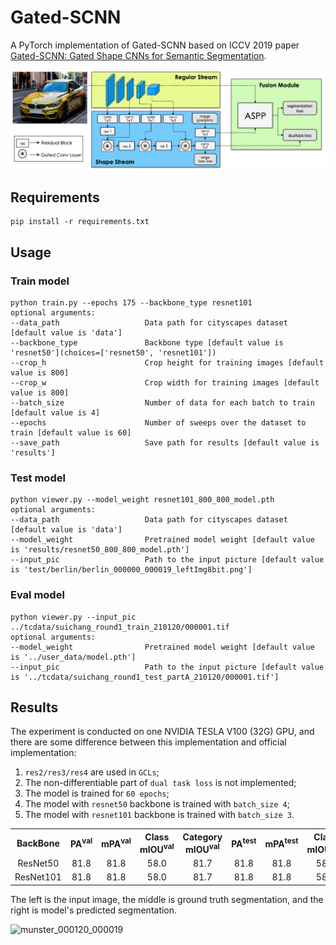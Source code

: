 # Gated-SCNN

A PyTorch implementation of Gated-SCNN based on ICCV 2019
paper [Gated-SCNN: Gated Shape CNNs for Semantic Segmentation](https://arxiv.org/abs/1907.05740).

![Network Architecture image from the paper](structure.png)

## Requirements

```
pip install -r requirements.txt
```

## Usage

### Train model

```
python train.py --epochs 175 --backbone_type resnet101
optional arguments:
--data_path                   Data path for cityscapes dataset [default value is 'data']
--backbone_type               Backbone type [default value is 'resnet50'](choices=['resnet50', 'resnet101'])
--crop_h                      Crop height for training images [default value is 800]
--crop_w                      Crop width for training images [default value is 800]
--batch_size                  Number of data for each batch to train [default value is 4]
--epochs                      Number of sweeps over the dataset to train [default value is 60]
--save_path                   Save path for results [default value is 'results']
```

### Test model

```
python viewer.py --model_weight resnet101_800_800_model.pth
optional arguments:
--data_path                   Data path for cityscapes dataset [default value is 'data']
--model_weight                Pretrained model weight [default value is 'results/resnet50_800_800_model.pth']
--input_pic                   Path to the input picture [default value is 'test/berlin/berlin_000000_000019_leftImg8bit.png']
```

### Eval model

```
python viewer.py --input_pic ../tcdata/suichang_round1_train_210120/000001.tif
optional arguments:
--model_weight                Pretrained model weight [default value is '../user_data/model.pth']
--input_pic                   Path to the input picture [default value is '../tcdata/suichang_round1_test_partA_210120/000001.tif']
```

## Results

The experiment is conducted on one NVIDIA TESLA V100 (32G) GPU, and there are some difference between this
implementation and official implementation:

1. `res2/res3/res4` are used in `GCLs`;
2. The non-differentiable part of `dual task loss` is not implemented;
3. The model is trained for `60 epochs`;
4. The model with `resnet50` backbone is trained with `batch_size 4`;
5. The model with `resnet101` backbone is trained with `batch_size 3`.

<table>
	<tbody>
		<!-- START TABLE -->
		<!-- TABLE HEADER -->
		<th>BackBone</th>
		<th>PA<sup>val</sup></th>
		<th>mPA<sup>val</sup></th>
		<th>Class mIOU<sup>val</sup></th>
		<th>Category mIOU<sup>val</sup></th>
		<th>PA<sup>test</sup></th>
		<th>mPA<sup>test</sup></th>
		<th>Class mIOU<sup>test</sup></th>
		<th>Category mIOU<sup>test</sup></th>
		<th>FPS</th>
		<th>Download</th>
		<!-- TABLE BODY -->
		<tr>
			<td align="center">ResNet50</td>
			<td align="center">81.8</td>
			<td align="center">81.8</td>
			<td align="center">58.0</td>
			<td align="center">81.7</td>
			<td align="center">81.8</td>
            <td align="center">81.8</td>
			<td align="center">58.0</td>
			<td align="center">81.7</td>
			<td align="center">197</td>
			<td align="center"><a href="https://pan.baidu.com/s/1cmcAtDewYs2lWK7LaktofQ">eg6a</a></td>
		</tr>
		<tr>
			<td align="center">ResNet101</td>
			<td align="center">81.8</td>
			<td align="center">81.8</td>
			<td align="center">58.0</td>
			<td align="center">81.7</td>
			<td align="center">81.8</td>
            <td align="center">81.8</td>
			<td align="center">58.0</td>
			<td align="center">81.7</td>
			<td align="center">197</td>
			<td align="center"><a href="https://pan.baidu.com/s/1cmcAtDewYs2lWK7LaktofQ">eg6a</a></td>
		</tr>
	</tbody>
</table>

The left is the input image, the middle is ground truth segmentation, and the right is model's predicted segmentation.

![munster_000120_000019](result.png)

